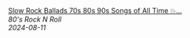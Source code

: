 <!--2024-08-11 11:18:37-->
<div class="yb">
  <a class="nodecor" href="/index.html?rok/slow_rock_ballads_70s_80s_90s_songs_of_all_time_scorpions_bon_jovi_u2_nirvana_aerosmith">
    <img class="preview" data-videoid="90Ar6jdk5RU" src="https://i2.ytimg.com/vi/90Ar6jdk5RU/hqdefault.jpg" align="middle" alt="">
  </a>
  <div class="inlbl text">
    <a class="nodecor" href="/index.html?rok/slow_rock_ballads_70s_80s_90s_songs_of_all_time_scorpions_bon_jovi_u2_nirvana_aerosmith">Slow Rock Ballads 70s 80s 90s Songs of All Time 💥...</a><br>
    <i class="smaller2">80's Rock N Roll</i><br>
    <i class="smaller3">2024-08-11</i>
  </div>
</div>

